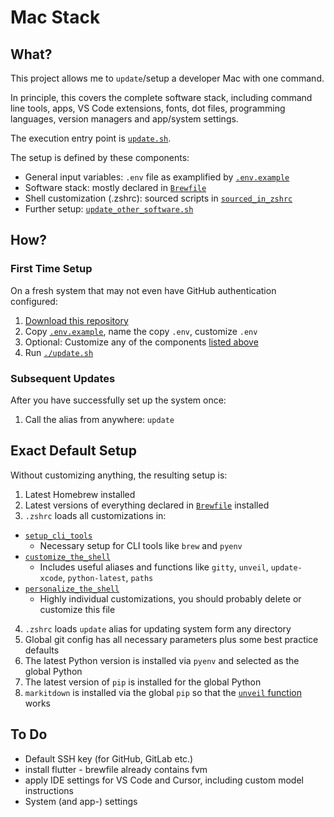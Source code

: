 # Mac Stack

## What?

This project allows me to `update`/setup a developer Mac with one command.

In principle, this covers the complete software stack, including command line tools, apps, VS Code extensions, fonts, dot files, programming languages, version managers and app/system settings.

The execution entry point is [`update.sh`](update.sh).

The setup is defined by these components:
* General input variables: `.env` file as examplified by [`.env.example`](.env.example)
* Software stack: mostly declared in [`Brewfile`](Brewfile)
* Shell customization (.zshrc): sourced scripts in [`sourced_in_zshrc`](scripts/sourced_in_zshrc)
* Further setup: [`update_other_software.sh`](scripts/update_other_software.sh)

## How?

### First Time Setup

On a fresh system that may not even have GitHub authentication configured:

1. [Download this repository](https://github.com/codeface-io/mac-stack/archive/refs/heads/master.zip)
2. Copy [`.env.example`](.env.example), name the copy `.env`, customize `.env`
3. Optional: Customize any of the components [listed above](#what)
4. Run [`./update.sh`](update.sh)

### Subsequent Updates

After you have successfully set up the system once:

1. Call the alias from anywhere: `update`

## Exact Default Setup

Without customizing anything, the resulting setup is:

1. Latest Homebrew installed
2. Latest versions of everything declared in [`Brewfile`](Brewfile) installed
3. `.zshrc` loads all customizations in:
  - [`setup_cli_tools`](scripts/sourced_in_zshrc/setup_cli_tools.sh)
    - Necessary setup for CLI tools like `brew` and `pyenv`
  - [`customize_the_shell`](scripts/sourced_in_zshrc/customize_the_shell.sh)
    - Includes useful aliases and functions like `gitty`, `unveil`, `update-xcode`, `python-latest`, `paths`
  - [`personalize_the_shell`](scripts/sourced_in_zshrc/personalize_the_shell.sh)
    - Highly individual customizations, you should probably delete or customize this file
4. `.zshrc` loads `update` alias for updating system form any directory
5. Global git config has all necessary parameters plus some best practice defaults
6. The latest Python version is installed via `pyenv` and selected as the global Python
7. The latest version of `pip` is installed for the global Python
8. `markitdown` is installed via the global `pip` so that the [`unveil` function](scripts/sourced_in_zshrc/customize_the_shell.sh) works

## To Do

* Default SSH key (for GitHub, GitLab etc.)
* install flutter - brewfile already contains fvm
* apply IDE settings for VS Code and Cursor, including custom model instructions
* System (and app-) settings